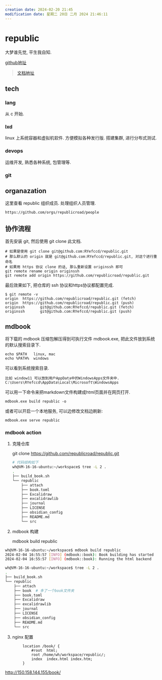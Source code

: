 ```yaml
---
creation date: 2024-02-20 21:45
modification date: 星期二 20日 二月 2024 21:46:11
---
```

# republic
大梦谁先觉, 平生我自知.

[github地址](https://github.com/republicroad/republic/tree/main)

> [文档地址](https://republicroad.github.io/republic/)

## tech


### lang

从 c 开始.

### lxd

linux 上系统容器和虚拟机软件. 方便模拟各种发行版. 搭建集群, 进行分布式测试.


### devops

运维开发, 熟悉各种系统, 包管理等.


### git


## 
##  organazation

这里查看 republic 组织成员. 处理组织人员管理.

	https://github.com/orgs/republicroad/people


## 协作流程

首先安装 git, 然后使用 git clone 此文档.

	# 如果是使用 git clone git@github.com:RYefccd/republic.git 
	# 那么默认的 origin 就是 git@github.com:RYefccd/republic.git, 对这个进行重命名
	# 如果用 https 协议 clone 的话, 那么重新设置 originssh 即可
	git remote rename origin originssh
	git remote add origin https://github.com/republicroad/republic.git

最后效果如下, 把仓库的 ssh 协议和https协议都配置完成.
```shell
$ git remote -v
origin  https://github.com/republicroad/republic.git (fetch)
origin  https://github.com/republicroad/republic.git (push)
originssh       git@github.com:RYefccd/republic.git (fetch)
originssh       git@github.com:RYefccd/republic.git (push)
```


## mdbook

将下载的 mdbook 压缩包解压得到可执行文件 mdbook.exe, 把此文件放到系统的默认搜索目录下.

	echo $PATH   linux, mac
	echo %PATH%  windows

可以看到系统搜索目录.

	比如 window11 可以放到用户AppData中的WindowsApps文件夹中.
	C:\Users\RYefccd\AppData\Local\Microsoft\WindowsApps

可以用一下命令来把markdown文件构建成html页面并在网页打开.

	mdbook.exe build republic -o

或者可以开启一个本地服务, 可以边修改文档边刷新:

	mdbook.exe serve republic


### mdbook action


1. 克隆仓库 

	git clone https://github.com/republicroad/republic.git

	```bash
	# 代码结构如下
	wh@VM-16-16-ubuntu:~/workspace$ tree -L 2 .
	.
	├── build_book.sh
	└── republic
	    ├── attach
	    ├── book.toml
	    ├── Excalidraw
	    ├── excalidrawlib
	    ├── journal
	    ├── LICENSE
	    ├── obsidian_config
	    ├── README.md
	    └── src
	```
	
2. mdbook 构建 

	mdbook build republic


```bash
wh@VM-16-16-ubuntu:~/workspace$ mdbook build republic
2024-02-04 16:55:57 [INFO] (mdbook::book): Book building has started
2024-02-04 16:55:57 [INFO] (mdbook::book): Running the html backend
```


```bash
wh@VM-16-16-ubuntu:~/workspace$ tree -L 2 .
.
├── build_book.sh
└── republic
    ├── attach
    ├── book  # 多了一个book文件夹
    ├── book.toml
    ├── Excalidraw
    ├── excalidrawlib
    ├── journal
    ├── LICENSE
    ├── obsidian_config
    ├── README.md
    └── src
```

3. nginx 配置
```
        location /book/ {
            #root  html;
            root /home/wh/workspace/republic/;
            index  index.html index.htm;
        }

```

http://150.158.144.155/book/